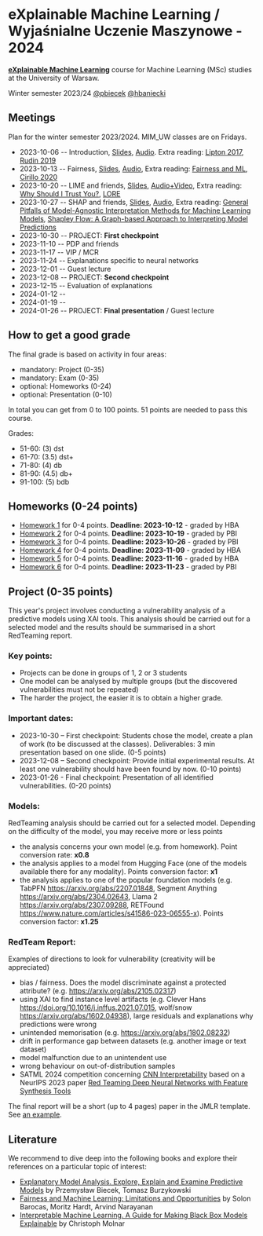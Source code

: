 # eXplainable Machine Learning / Wyjaśnialne Uczenie Maszynowe - 2024

[**eXplainable Machine Learning**](https://usosweb.uw.edu.pl/kontroler.php?_action=katalog2/przedmioty/pokazZajecia&zaj_cyk_id=514785&gr_nr=1) course for Machine Learning (MSc) studies at the University of Warsaw. 

Winter semester 2023/24 [@pbiecek](https://github.com/pbiecek) [@hbaniecki](https://github.com/hbaniecki)


## Meetings

Plan for the winter semester 2023/2024. MIM_UW classes are on Fridays. 

* 2023-10-06  --  Introduction, [Slides](https://htmlpreview.github.io/?https://raw.githubusercontent.com/mim-uw/eXplainableMachineLearning-2024/main/Lectures/01_introduction.html), [Audio](https://youtu.be/_ORjN-Iy-Ks). Extra reading: [Lipton 2017](https://arxiv.org/abs/1606.03490), [Rudin 2019](https://arxiv.org/abs/1811.10154)
* 2023-10-13  --  Fairness, [Slides](https://htmlpreview.github.io/?https://raw.githubusercontent.com/mim-uw/eXplainableMachineLearning-2024/main/Lectures/02_fairness.html), [Audio](https://youtu.be/jGHLpwZVLj4), Extra reading: [Fairness and ML](https://fairmlbook.org/), [Cirillo 2020](https://www.nature.com/articles/s41746-020-0288-5)
* 2023-10-20  --  LIME and friends, [Slides](https://htmlpreview.github.io/?https://raw.githubusercontent.com/mim-uw/eXplainableMachineLearning-2024/main/Lectures/03_lime.html), [Audio+Video](https://youtu.be/vaXRkcPlJEk), Extra reading: [Why Should I Trust You?](https://arxiv.org/abs/1602.04938), [LORE](https://arxiv.org/abs/1805.10820)
* 2023-10-27  --  SHAP and friends, [Slides](https://htmlpreview.github.io/?https://raw.githubusercontent.com/mim-uw/eXplainableMachineLearning-2024/main/Lectures/04_shap.html#/title-slide), [Audio](https://youtu.be/LquLOs4voWQ), Extra reading: [General Pitfalls of Model-Agnostic Interpretation Methods for Machine Learning Models](https://arxiv.org/abs/2007.04131), [Shapley Flow: A Graph-based Approach to Interpreting Model Predictions](https://arxiv.org/abs/2010.14592)
* 2023-10-30  --  PROJECT: **First checkpoint** 
* 2023-11-10  --  PDP and friends		
* 2023-11-17  --  VIP / MCR	
* 2023-11-24  --  Explanations specific to neural networks	
* 2023-12-01  --  Guest lecture
* 2023-12-08  --  PROJECT: **Second checkpoint** 	
* 2023-12-15  --  Evaluation of explanations		
* 2024-01-12  --  	
* 2024-01-19  --  	
* 2024-01-26  -- PROJECT: **Final presentation**  / Guest lecture

## How to get a good grade

The final grade is based on activity in four areas:

* mandatory: Project (0-35)
* mandatory: Exam  (0-35)
* optional: Homeworks (0-24)
* optional: Presentation (0-10)

In total you can get from 0 to 100 points. 51 points are needed to pass this course.

Grades:

* 51-60: (3) dst
* 61-70: (3.5) dst+
* 71-80: (4) db
* 81-90: (4.5) db+
* 91-100: (5) bdb

## Homeworks (0-24 points)

 - [Homework 1](https://github.com/mim-uw/eXplainableMachineLearning-2024/tree/main/Homeworks/HW1)  for 0-4 points. **Deadline: 2023-10-12** - graded by HBA
 - [Homework 2](https://github.com/mim-uw/eXplainableMachineLearning-2024/tree/main/Homeworks/HW2)  for 0-4 points. **Deadline: 2023-10-19** - graded by  PBI
 - [Homework 3](https://github.com/mim-uw/eXplainableMachineLearning-2024/tree/main/Homeworks/HW3)  for 0-4 points. **Deadline: 2023-10-26** - graded by  PBI
 - [Homework 4](https://github.com/mim-uw/eXplainableMachineLearning-2024/tree/main/Homeworks/HW4)  for 0-4 points. **Deadline: 2023-11-09** - graded by  HBA
 - [Homework 5](https://github.com/mim-uw/eXplainableMachineLearning-2024/tree/main/Homeworks/HW5)  for 0-4 points. **Deadline: 2023-11-16** - graded by  HBA
 - [Homework 6](https://github.com/mim-uw/eXplainableMachineLearning-2024/tree/main/Homeworks/HW6)  for 0-4 points. **Deadline: 2023-11-23** - graded by  PBI

## Project (0-35 points)

This year's project involves conducting a vulnerability analysis of a predictive models using XAI tools.
This analysis should be carried out for a selected model and the results should be summarised in a short RedTeaming report.

### Key points:

- Projects can be done in groups of 1, 2 or 3 students 
- One model can be analysed by multiple groups (but the discovered vulnerabilities must not be repeated)
- The harder the project, the easier it is to obtain a higher grade.

### Important dates:

- 2023-10-30 – First checkpoint: Students chose the model, create a plan of work (to be discussed at the classes). Deliverables: 3 min presentation based on one slide. (0-5 points)
- 2023-12-08 – Second checkpoint: Provide initial experimental results. At least one vulnerability should have been found by now.  (0-10 points)
- 2023-01-26 - Final checkpoint: Presentation of all identified  vulnerabilities.  (0-20 points)

### Models:

RedTeaming analysis should be carried out for a selected model. Depending on the difficulty of the model, you may receive more or less points

- the analysis concerns your own model (e.g. from homework). Point conversion rate: **x0.8**
- the analysis applies to a model from Hugging Face (one of the models available there for any modality). Points conversion factor: **x1**
- the analysis applies to one of the popular foundation models (e.g. TabPFN https://arxiv.org/abs/2207.01848, Segment Anything https://arxiv.org/abs/2304.02643, Llama 2 https://arxiv.org/abs/2307.09288, RETFound https://www.nature.com/articles/s41586-023-06555-x). Points conversion factor: **x1.25**

### RedTeam Report:

Examples of directions to look for vulnerability (creativity will be appreciated)

- bias / fairness. Does the model discriminate against a protected attribute? (e.g. https://arxiv.org/abs/2105.02317)
- using XAI to find instance level artifacts (e.g. Clever Hans https://doi.org/10.1016/j.inffus.2021.07.015, wolf/snow https://arxiv.org/abs/1602.04938), large residuals and explanations why predictions were wrong
- unintended memorisation (e.g. https://arxiv.org/abs/1802.08232)
- drift in performance gap between datasets (e.g. another image or text dataset)
- model malfunction due to an unintendent use
- wrong behaviour on out-of-distribution samples
- SATML 2024 competition concerning [CNN Interpretability](https://benchmarking-interpretability.csail.mit.edu/challenges-and-prizes/) based on a NeurIPS 2023 paper [Red Teaming Deep Neural Networks with Feature Synthesis Tools](https://arxiv.org/abs/2302.10894)

The final report will be a short (up to 4 pages) paper in the JMLR template. See [an example](https://github.com/mim-uw/eXplainableMachineLearning-2023/blob/main/Projects/PawelPawlik_MichalSiennicki_AlicjaZiarko/checkpoint3/report.pdf).


## Literature

We recommend to dive deep into the following books and explore their references on a particular topic of interest:

* [Explanatory Model Analysis. Explore, Explain and Examine Predictive Models](https://pbiecek.github.io/ema/) by Przemysław Biecek, Tomasz Burzykowski
* [Fairness and Machine Learning: Limitations and Opportunities](https://fairmlbook.org/) by Solon Barocas, Moritz Hardt, Arvind Narayanan
* [Interpretable Machine Learning. A Guide for Making Black Box Models Explainable](https://christophm.github.io/interpretable-ml-book/) by Christoph Molnar

